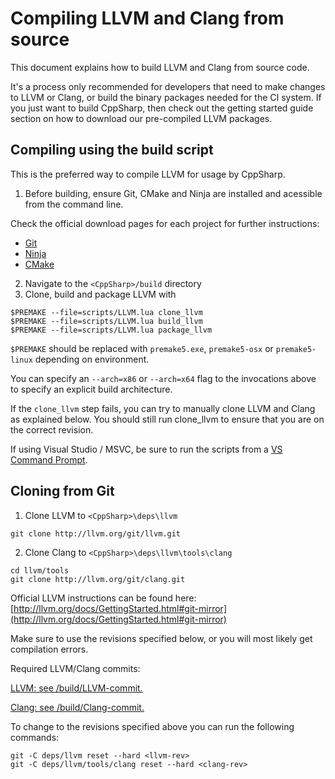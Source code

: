 # Compiling LLVM and Clang from source

This document explains how to build LLVM and Clang from source code.

It's a process only recommended for developers that need to make changes to LLVM or Clang, or
build the binary packages needed for the CI system. If you just want to build CppSharp, then
check out the getting started guide section on how to download our pre-compiled LLVM packages.

## Compiling using the build script

This is the preferred way to compile LLVM for usage by CppSharp.

1. Before building, ensure Git, CMake and Ninja are installed and acessible from the command line.

Check the official download pages for each project for further instructions:

- [Git](https://git-scm.com/downloads)
- [Ninja](https://github.com/ninja-build/ninja/wiki/Pre-built-Ninja-packages)
- [CMake](https://cmake.org/download/)

2. Navigate to the `<CppSharp>/build` directory
3. Clone, build and package LLVM with
```
$PREMAKE --file=scripts/LLVM.lua clone_llvm
$PREMAKE --file=scripts/LLVM.lua build_llvm
$PREMAKE --file=scripts/LLVM.lua package_llvm
```

`$PREMAKE` should be replaced with `premake5.exe`, `premake5-osx` or `premake5-linux` depending on environment.

You can specify an `--arch=x86` or `--arch=x64` flag to the invocations above to specify an explicit build architecture.  

If the `clone_llvm` step fails, you can try to manually clone LLVM and Clang as explained below.
You should still run clone_llvm to ensure that you are on the correct revision.

If using Visual Studio / MSVC, be sure to run the scripts from a [VS Command Prompt](https://docs.microsoft.com/en-us/dotnet/framework/tools/developer-command-prompt-for-vs).

## Cloning from Git

1. Clone LLVM to `<CppSharp>\deps\llvm`

```
git clone http://llvm.org/git/llvm.git
```

2. Clone Clang to `<CppSharp>\deps\llvm\tools\clang`

```
cd llvm/tools
git clone http://llvm.org/git/clang.git
```

Official LLVM instructions can be found here: [http://llvm.org/docs/GettingStarted.html#git-mirror](http://llvm.org/docs/GettingStarted.html#git-mirror)

Make sure to use the revisions specified below, or you will most likely get compilation errors.

Required LLVM/Clang commits:

[LLVM: see /build/LLVM-commit.](https://github.com/mono/CppSharp/tree/master/build/LLVM-commit)

[Clang: see /build/Clang-commit.](https://github.com/mono/CppSharp/tree/master/build/Clang-commit)

To change to the revisions specified above you can run the following commands:

```
git -C deps/llvm reset --hard <llvm-rev>
git -C deps/llvm/tools/clang reset --hard <clang-rev>
```



